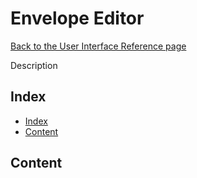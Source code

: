 # Envelope Editor

[Back to the User Interface Reference page](README.md#readme)

Description

## Index
* [Index](#index)
* [Content](#content)

## Content
